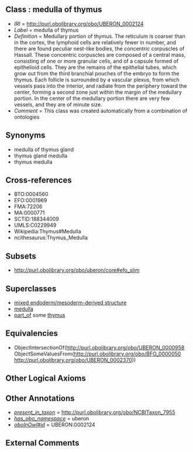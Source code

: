 
## Class : medulla of thymus

 * *IRI* = http://purl.obolibrary.org/obo/UBERON_0002124
 * *Label* = medulla of thymus
 * *Definition* = Medullary portion of thymus. The reticulum is coarser than in the cortex, the lymphoid cells are relatively fewer in number, and there are found peculiar nest-like bodies, the concentric corpuscles of Hassall. These concentric corpuscles are composed of a central mass, consisting of one or more granular cells, and of a capsule formed of epithelioid cells. They are the remains of the epithelial tubes, which grow out from the third branchial pouches of the embryo to form the thymus. Each follicle is surrounded by a vascular plexus, from which vessels pass into the interior, and radiate from the periphery toward the center, forming a second zone just within the margin of the medullary portion. In the center of the medullary portion there are very few vessels, and they are of minute size.
 * *Comment* = This class was created automatically from a combination of ontologies

## Synonyms

 * medulla of thymus gland
 * thymus gland medulla
 * thymus medulla

## Cross-references

 * BTO:0004560
 * EFO:0001969
 * FMA:72206
 * MA:0000771
 * SCTID:188344009
 * UMLS:C0229949
 * Wikipedia:Thymus#Medulla
 * ncithesaurus:Thymus_Medulla

## Subsets

 * http://purl.obolibrary.org/obo/uberon/core#efo_slim

## Superclasses

 * [mixed endoderm/mesoderm-derived structure](../../UBERON/77/UBERON_0000077.md)
 * [medulla](../../UBERON/58/UBERON_0000958.md)
 * [part_of](../../BFO/50/BFO_0000050.md) some [thymus](../../UBERON/70/UBERON_0002370.md)

## Equivalencies

 * ObjectIntersectionOf(<http://purl.obolibrary.org/obo/UBERON_0000958> ObjectSomeValuesFrom(<http://purl.obolibrary.org/obo/BFO_0000050> <http://purl.obolibrary.org/obo/UBERON_0002370>))

## Other Logical Axioms


## Other Annotations

 * *[present_in_taxon](../../core#present/on/core#present_in_taxon.md)* = http://purl.obolibrary.org/obo/NCBITaxon_7955
 * *[has_obo_namespace](../../ce/oboInOwl#hasOBONamespace.md)* = uberon
 * *[oboInOwl#id](../../id/oboInOwl#id.md)* = UBERON:0002124

## External Comments

